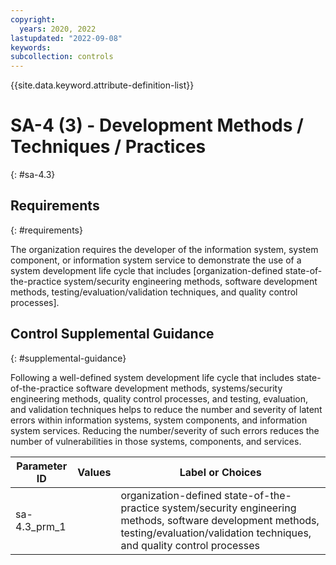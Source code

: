 ```yaml
---
copyright:
  years: 2020, 2022
lastupdated: "2022-09-08"
keywords: 
subcollection: controls
---
```


{{site.data.keyword.attribute-definition-list}}

# SA-4 (3) - Development Methods / Techniques / Practices
{: #sa-4.3}

## Requirements
{: #requirements}

The organization requires the developer of the information system, system component, or information system service to demonstrate the use of a system development life cycle that includes [organization-defined state-of-the-practice system/security engineering methods, software development methods, testing/evaluation/validation techniques, and quality control processes].

## Control Supplemental Guidance
{: #supplemental-guidance}

Following a well-defined system development life cycle that includes state-of-the-practice software development methods, systems/security engineering methods, quality control processes, and testing, evaluation, and validation techniques helps to reduce the number and severity of latent errors within information systems, system components, and information system services. Reducing the number/severity of such errors reduces the number of vulnerabilities in those systems, components, and services.

| Parameter ID | Values | Label or Choices |
|---|---|---|
| sa-4.3_prm_1 |  | organization-defined state-of-the-practice system/security engineering methods, software development methods, testing/evaluation/validation techniques, and quality control processes |


